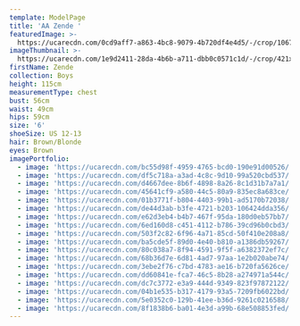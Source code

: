 ```yaml
---
template: ModelPage
title: 'AA Zende '
featuredImage: >-
  https://ucarecdn.com/0cd9aff7-a863-4bc8-9079-4b720df4e4d5/-/crop/1067x733/0,58/-/preview/
imageThumbnail: >-
  https://ucarecdn.com/1e9d2411-28da-4b6b-a711-dbb0c0571c1d/-/crop/421x528/32,0/-/preview/
firstName: Zende
collection: Boys
height: 115cm
measurementType: chest
bust: 56cm
waist: 49cm
hips: 59cm
size: '6'
shoeSize: US 12-13
hair: Brown/Blonde
eyes: Brown
imagePortfolio:
  - image: 'https://ucarecdn.com/bc55d98f-4959-4765-bcd0-190e91d00526/'
  - image: 'https://ucarecdn.com/df5c718a-a3ad-4c8c-9d10-99a520cbd537/'
  - image: 'https://ucarecdn.com/d4667dee-8b6f-4898-8a26-8c1d31b7a7a1/'
  - image: 'https://ucarecdn.com/45641cf9-a580-44c5-80a9-835ec8a683ce/'
  - image: 'https://ucarecdn.com/01b3771f-b804-4403-99b1-ad5170b72038/'
  - image: 'https://ucarecdn.com/de44d3ab-b3fe-4721-b203-106424dda356/'
  - image: 'https://ucarecdn.com/e62d3eb4-b4b7-467f-95da-180d0eb57bb7/'
  - image: 'https://ucarecdn.com/6ed160d8-c451-4112-b786-39cd96b0cbd3/'
  - image: 'https://ucarecdn.com/503f2c82-6f96-4a71-85cd-50f410e208a8/'
  - image: 'https://ucarecdn.com/ba5cde5f-89d0-4e40-b810-a1386db59267/'
  - image: 'https://ucarecdn.com/80c038a7-8f94-4591-9f5f-a6382372ef7c/'
  - image: 'https://ucarecdn.com/68b36d7e-6d81-4ad7-97aa-1e2b020abe74/'
  - image: 'https://ucarecdn.com/3ebe2f76-c7bd-4783-ae16-b720fa5626ce/'
  - image: 'https://ucarecdn.com/dd60841e-fca7-46c5-8b28-a274971a544c/'
  - image: 'https://ucarecdn.com/dc7c3772-e3a9-444d-9349-823f97872122/'
  - image: 'https://ucarecdn.com/04b1e535-b317-4179-93a5-7209fb6022bd/'
  - image: 'https://ucarecdn.com/5e0352c0-129b-41ee-b36d-9261c0216588/'
  - image: 'https://ucarecdn.com/8f1838b6-ba01-4e3d-a99b-68e508853fed/'
---
```


